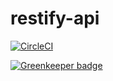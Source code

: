 # restify-api

[![CircleCI](https://circleci.com/gh/enieber/node-ci.svg?style=svg)](https://circleci.com/gh/enieber/node-ci)

[![Greenkeeper badge](https://badges.greenkeeper.io/enieber/restify-api.svg)](https://greenkeeper.io/)
